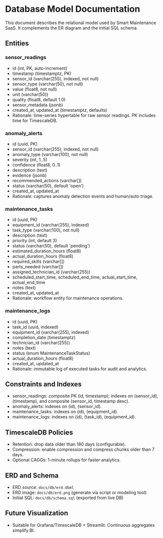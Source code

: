 # Database Model Documentation

This document describes the relational model used by Smart Maintenance SaaS. It complements the ER diagram and the initial SQL schema.

## Entities

### sensor_readings

- id (int, PK, auto-increment)
- timestamp (timestamptz, PK)
- sensor_id (varchar(255), indexed, not null)
- sensor_type (varchar(50), not null)
- value (float8, not null)
- unit (varchar(50))
- quality (float8, default 1.0)
- sensor_metadata (jsonb)
- created_at, updated_at (timestamptz, defaults)
- Rationale: time-series hypertable for raw sensor readings. PK includes time for TimescaleDB.

### anomaly_alerts

- id (uuid, PK)
- sensor_id (varchar(255), indexed, not null)
- anomaly_type (varchar(100), not null)
- severity (int, 1..5)
- confidence (float8, 0..1)
- description (text)
- evidence (jsonb)
- recommended_actions (varchar[])
- status (varchar(50), default 'open')
- created_at, updated_at
- Rationale: captures anomaly detection events and human/auto triage.

### maintenance_tasks

- id (uuid, PK)
- equipment_id (varchar(255), indexed)
- task_type (varchar(100), not null)
- description (text)
- priority (int, default 3)
- status (varchar(50), default 'pending')
- estimated_duration_hours (float8)
- actual_duration_hours (float8)
- required_skills (varchar[])
- parts_needed (varchar[])
- assigned_technician_id (varchar(255))
- scheduled_start_time, scheduled_end_time, actual_start_time, actual_end_time
- notes (text)
- created_at, updated_at
- Rationale: workflow entity for maintenance operations.

### maintenance_logs

- id (uuid, PK)
- task_id (uuid, indexed)
- equipment_id (varchar(255), indexed)
- completion_date (timestamptz)
- technician_id (varchar(255))
- notes (text)
- status (enum MaintenanceTaskStatus)
- actual_duration_hours (float8)
- created_at, updated_at
- Rationale: immutable log of executed tasks for audit and analytics.

## Constraints and Indexes

- sensor_readings: composite PK (id, timestamp); indexes on (sensor_id), (timestamp), and composite (sensor_id, timestamp desc).
- anomaly_alerts: indexes on (id), (sensor_id).
- maintenance_tasks: indexes on (id), (equipment_id).
- maintenance_logs: indexes on (id), (task_id), (equipment_id).

## TimescaleDB Policies

- Retention: drop data older than 180 days (configurable).
- Compression: enable compression and compress chunks older than 7 days.
- Optional CAGGs: 1-minute rollups for faster analytics.

## ERD and Schema

- ERD source: `docs/db/erd.dbml`
- ERD image: `docs/db/erd.png` (generate via script or modeling tool)
- Initial SQL: `docs/db/schema.sql` (exported from live DB)

## Future Visualization

- Suitable for Grafana/TimescaleDB + Streamlit. Continuous aggregates simplify BI.
